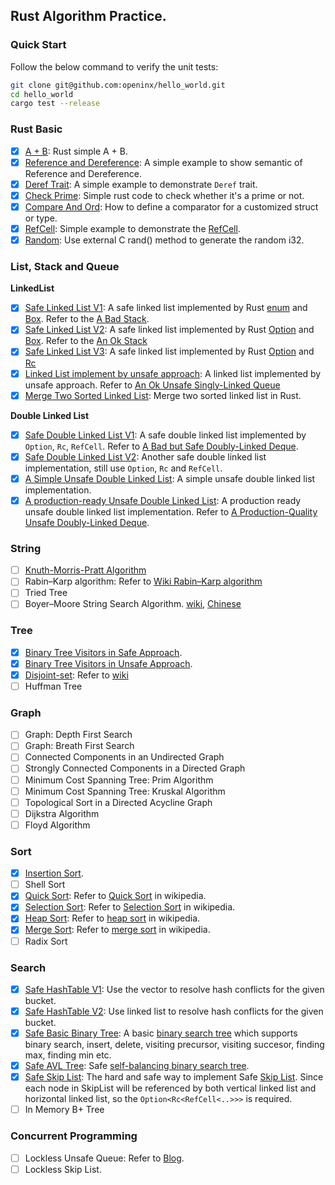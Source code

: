 ## Rust Algorithm Practice.

### Quick Start

Follow the below command to verify the unit tests:

```bash
git clone git@github.com:openinx/hello_world.git
cd hello_world
cargo test --release
```

### Rust Basic

* [x] [A + B](./src/sum.rs): Rust simple A + B.
* [x] [Reference and Dereference](./src/ref_deref.rs): A simple example to show semantic of Reference and Dereference.
* [x] [Deref Trait](./src/deref_trait.rs): A simple example to demonstrate `Deref` trait.
* [x] [Check Prime](./src/prime.rs): Simple rust code to check whether it's a prime or not.
* [x] [Compare And Ord](./src/cmp.rs): How to define a comparator for a customized struct or type.
* [x] [RefCell](./src/ref_cell.rs): Simple example to demonstrate the [RefCell](https://doc.rust-lang.org/std/cell/struct.RefCell.html).
* [x] [Random](./src/rand.rs): Use external C rand() method to generate the random i32.

### List, Stack and Queue

__LinkedList__
* [x] [Safe Linked List V1](./src/linked_list_v1.rs): A safe linked list implemented by Rust [enum](https://doc.rust-lang.org/book/ch06-01-defining-an-enum.html) and [Box](https://doc.rust-lang.org/std/boxed/struct.Box.html). Refer to the [A Bad Stack](https://rust-unofficial.github.io/too-many-lists/first-final.html).
* [x] [Safe Linked List V2](./src/linked_list_v2.rs): A safe linked list implemented by Rust [Option](https://doc.rust-lang.org/std/option/) and [Box](https://doc.rust-lang.org/std/boxed/struct.Box.html). Refer to the [An Ok Stack](https://rust-unofficial.github.io/too-many-lists/second-final.html)
* [x] [Safe Linked List V3](./src/linked_list_v3.rs): A safe linked list implemented by Rust [Option](https://doc.rust-lang.org/std/option/) and [Rc](https://doc.rust-lang.org/std/rc/struct.Rc.html)
* [x] [Linked List implement by unsafe approach](./src/linked_list_unsafe.rs): A linked list implemented by unsafe approach. Refer to [An Ok Unsafe Singly-Linked Queue](https://rust-unofficial.github.io/too-many-lists/fifth.html#an-ok-unsafe-singly-linked-queue)
* [x] [Merge Two Sorted Linked List](./src/merge_linkedlist.rs): Merge two sorted linked list in Rust.

__Double Linked List__
* [x] [Safe Double Linked List V1](./src/double_linked_list_v1.rs): A safe double linked list implemented by `Option`, `Rc`, `RefCell`. Refer to [A Bad but Safe Doubly-Linked Deque](https://rust-unofficial.github.io/too-many-lists/fourth.html).
* [x] [Safe Double Linked List V2](./src/double_linked_list_v2.rs): Another safe double linked list implementation, still use `Option`, `Rc` and `RefCell`.
* [x] [A Simple Unsafe Double Linked List](./src/double_linked_list_v3.rs): A simple unsafe double linked list implementation.
* [x] [A production-ready Unsafe Double Linked List](./src/double_linked_list_unsafe.rs): A production ready unsafe double linked list implementation. Refer to [A Production-Quality Unsafe Doubly-Linked Deque](https://rust-unofficial.github.io/too-many-lists/sixth.html).

### String

* [ ] [Knuth-Morris-Pratt Algorithm](./src/kmp.rs)
* [ ] Rabin–Karp algorithm: Refer to [Wiki Rabin–Karp algorithm](https://en.wikipedia.org/wiki/Rabin%E2%80%93Karp_algorithm)
* [ ] Tried Tree
* [ ] Boyer–Moore String Search Algorithm. [wiki](https://en.wikipedia.org/wiki/Boyer%E2%80%93Moore_string-search_algorithm), [Chinese](https://oi-wiki.org/string/bm/)

### Tree

* [x] [Binary Tree Visitors in Safe Approach](./src/visit_binary_tree_safe.rs).
* [x] [Binary Tree Visitors in Unsafe Approach](./src/visit_binary_tree_unsafe.rs).
* [x] [Disjoint-set](./src/disjoint_set.rs): Refer to [wiki](https://en.wikipedia.org/wiki/Disjoint-set_data_structure)
* [ ] Huffman Tree

### Graph

* [ ] Graph: Depth First Search
* [ ] Graph: Breath First Search
* [ ] Connected Components in an Undirected Graph
* [ ] Strongly Connected Components in a Directed Graph
* [ ] Minimum Cost Spanning Tree: Prim Algorithm
* [ ] Minimum Cost Spanning Tree: Kruskal Algorithm
* [ ] Topological Sort in a Directed Acycline Graph
* [ ] Dijkstra Algorithm
* [ ] Floyd Algorithm

### Sort

* [x] [Insertion Sort](./src/insert_sort.rs).
* [ ] Shell Sort
* [x] [Quick Sort](./src/qsort.rs): Refer to [Quick Sort](https://en.wikipedia.org/wiki/Quicksort) in wikipedia.
* [x] [Selection Sort](./src/select_sort.rs): Refer to [Selection Sort](https://en.wikipedia.org/wiki/Selection_sort) in wikipedia.
* [x] [Heap Sort](./src/hash_table_v2.rs): Refer to [heap sort](https://en.wikipedia.org/wiki/Heapsort) in wikipedia.
* [x] [Merge Sort](./src/msort.rs): Refer to [merge sort](https://en.wikipedia.org/wiki/Merge_sort) in wikipedia.
* [ ] Radix Sort

### Search

* [x] [Safe HashTable V1](./src/hash_table_v1.rs): Use the vector to resolve hash conflicts for the given bucket.
* [x] [Safe HashTable V2](./src/hash_table_v2.rs): Use linked list to resolve hash conflicts for the given bucket.
* [x] [Safe Basic Binary Tree](./src/simple_tree.rs): A basic [binary search tree](https://en.wikipedia.org/wiki/Binary_search_tree) which supports binary search, insert, delete, visiting precursor, visiting succesor, finding max, finding min etc.
* [x] [Safe AVL Tree](./src/avl_tree.rs): Safe [self-balancing binary search tree](https://en.wikipedia.org/wiki/AVL_tree).
* [x] [Safe Skip List](./src/skiplist.rs): The hard and safe way to implement Safe [Skip List](https://en.wikipedia.org/wiki/Skip_list). Since each node in SkipList will be referenced by both vertical linked list and horizontal linked list, so the `Option<Rc<RefCell<..>>>` is required.
* [ ] In Memory B+ Tree

### Concurrent Programming

* [ ] Lockless Unsafe Queue: Refer to [Blog](https://zhuanlan.zhihu.com/p/527500869).
* [ ] Lockless Skip List.